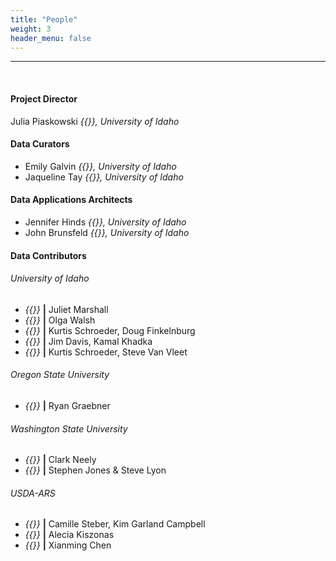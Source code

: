 ```yaml
---
title: "People"
weight: 3
header_menu: false
---
```


-------------

<br />

#### Project Director

Julia Piaskowski *{{<extlink text="Statistical Programs" href="https://www.uidaho.edu/cals/idaho-agricultural-experiment-station/statistical-programs">}}, University of Idaho*

#### Data Curators

- Emily Galvin *{{<extlink text="Statistical Programs" href="https://www.uidaho.edu/cals/idaho-agricultural-experiment-station/statistical-programs">}}, University of Idaho*
- Jaqueline Tay *{{<extlink text="Statistical Programs" href="https://www.uidaho.edu/cals/idaho-agricultural-experiment-station/statistical-programs">}}, University of Idaho*

#### Data Applications Architects

- Jennifer Hinds *{{<extlink text="Research Computing & Data Services" href="https://hpc.uidaho.edu/">}}, University of Idaho*
- John Brunsfeld *{{<extlink text="Research Computing & Data Services" href="https://hpc.uidaho.edu/">}}, University of Idaho*

#### Data Contributors

    
###### University of Idaho

- *{{<extlink text="South Central and Southeast Idaho Cereals" href="https://www.uidaho.edu/extension/cereals/scseidaho/">}}* **|** Juliet Marshall
- *{{<extlink text="Southwest Idaho Cereals" href="https://www.uidaho.edu/extension/cereals/southwest/varieties">}}* **|** Olga Walsh
- *{{<extlink text="North Idaho Grains" href="https://www.uidaho.edu/extension/cereals/scseidaho/">}}* **|** Kurtis Schroeder, Doug Finkelnburg
- *{{<extlink text="PNW Brassica Oilseeds" href="https://www.uidaho.edu/cals/brassica/for-growers">}}* **|** Jim Davis, Kamal Khadka
- *{{<extlink text="Eastern Washington Cool Season Legumes" href="http://smallgrains.wsu.edu/rotational-crops/pulse-variety-testing-program/">}}* **|** Kurtis Schroeder, Steve Van Vleet

###### Oregon State University

- *{{<extlink text="Oregon Cereals" href="https://cropandsoil.oregonstate.edu/wheat/osu-wheat-variety-trials">}}* **|** Ryan Graebner

###### Washington State University

- *{{<extlink text="Eastern & Central Washington Cereals" href="https://smallgrains.wsu.edu/variety/">}}* **|** Clark Neely
- *{{<extlink text="Western Washington Grains" href="http://thebreadlab.wsu.edu/western-washington-variety-trials/">}}* **|** Stephen Jones & Steve Lyon

###### USDA-ARS

- *{{<extlink text="Wheat Health, Genetics, and Quality Research (falling number)" href="http://steberlab.org/project7599.php">}}* **|** Camille Steber, Kim Garland Campbell
- *{{<extlink text="Wheat Health, Genetics, and Quality Research (end-use quality)" href="https://wwql.wsu.edu/">}}* **|** Alecia Kiszonas
- *{{<extlink text="Wheat Health, Genetics, and Quality Research (stripe rust)" href="https://striperust.wsu.edu/">}}* **|** Xianming Chen
